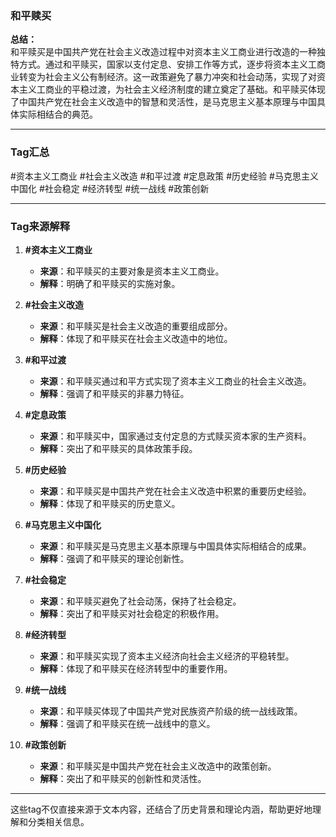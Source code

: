 ### **和平赎买**  


**总结：**  
和平赎买是中国共产党在社会主义改造过程中对资本主义工商业进行改造的一种独特方式。通过和平赎买，国家以支付定息、安排工作等方式，逐步将资本主义工商业转变为社会主义公有制经济。这一政策避免了暴力冲突和社会动荡，实现了对资本主义工商业的平稳过渡，为社会主义经济制度的建立奠定了基础。和平赎买体现了中国共产党在社会主义改造中的智慧和灵活性，是马克思主义基本原理与中国具体实际相结合的典范。


---


### **Tag汇总**  
#资本主义工商业 #社会主义改造 #和平过渡 #定息政策 #历史经验 #马克思主义中国化 #社会稳定 #经济转型 #统一战线 #政策创新


---


### **Tag来源解释**  


1. **#资本主义工商业**  
   - **来源**：和平赎买的主要对象是资本主义工商业。  
   - **解释**：明确了和平赎买的实施对象。


2. **#社会主义改造**  
   - **来源**：和平赎买是社会主义改造的重要组成部分。  
   - **解释**：体现了和平赎买在社会主义改造中的地位。


3. **#和平过渡**  
   - **来源**：和平赎买通过和平方式实现了资本主义工商业的社会主义改造。  
   - **解释**：强调了和平赎买的非暴力特征。


4. **#定息政策**  
   - **来源**：和平赎买中，国家通过支付定息的方式赎买资本家的生产资料。  
   - **解释**：突出了和平赎买的具体政策手段。


5. **#历史经验**  
   - **来源**：和平赎买是中国共产党在社会主义改造中积累的重要历史经验。  
   - **解释**：体现了和平赎买的历史意义。


6. **#马克思主义中国化**  
   - **来源**：和平赎买是马克思主义基本原理与中国具体实际相结合的成果。  
   - **解释**：强调了和平赎买的理论创新性。


7. **#社会稳定**  
   - **来源**：和平赎买避免了社会动荡，保持了社会稳定。  
   - **解释**：突出了和平赎买对社会稳定的积极作用。


8. **#经济转型**  
   - **来源**：和平赎买实现了资本主义经济向社会主义经济的平稳转型。  
   - **解释**：体现了和平赎买在经济转型中的重要作用。


9. **#统一战线**  
   - **来源**：和平赎买体现了中国共产党对民族资产阶级的统一战线政策。  
   - **解释**：强调了和平赎买在统一战线中的意义。


10. **#政策创新**  
    - **来源**：和平赎买是中国共产党在社会主义改造中的政策创新。  
    - **解释**：突出了和平赎买的创新性和灵活性。


---


这些tag不仅直接来源于文本内容，还结合了历史背景和理论内涵，帮助更好地理解和分类相关信息。
